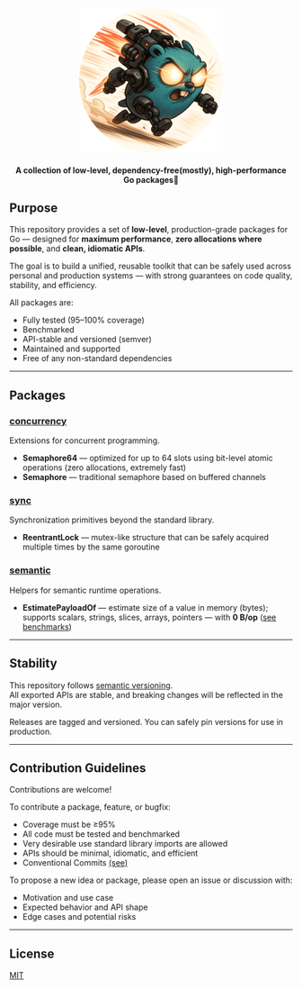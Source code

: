 <div align="center">
<img src=".github/assets/pkg_poster_round.png"  width="256" height="256" > 
<h4 align="center">A collection of low-level, dependency-free(mostly), high-performance Go packages🚀</h2>


</div>




## Purpose

This repository provides a set of **low-level**, production-grade packages for Go — designed for **maximum performance**, **zero allocations where possible**, and **clean, idiomatic APIs**.

The goal is to build a unified, reusable toolkit that can be safely used across personal and production systems — with strong guarantees on code quality, stability, and efficiency.

All packages are:

- Fully tested (95–100% coverage)
- Benchmarked
- API-stable and versioned (semver)
- Maintained and supported
- Free of any non-standard dependencies

---

## Packages

### [concurrency](./concurrency/README.md)

Extensions for concurrent programming.

- **Semaphore64** — optimized for up to 64 slots using bit-level atomic operations (zero allocations, extremely fast)
- **Semaphore** — traditional semaphore based on buffered channels

### [sync](./sync/README.md)

Synchronization primitives beyond the standard library.

- **ReentrantLock** — mutex-like structure that can be safely acquired multiple times by the same goroutine

### [semantic](./semantic/README.md)

Helpers for semantic runtime operations.

- **EstimatePayloadOf** — estimate size of a value in memory (bytes); supports scalars, strings, slices, arrays, pointers — with **0 B/op** ([see benchmarks](./semantic/estimate_payload_bench_out.txt))

---

## Stability

This repository follows [semantic versioning](https://semver.org/).  
All exported APIs are stable, and breaking changes will be reflected in the major version.

Releases are tagged and versioned. You can safely pin versions for use in production.

---

## Contribution Guidelines

Contributions are welcome!

To contribute a package, feature, or bugfix:

- Coverage must be ≥95%
- All code must be tested and benchmarked
- Very desirable use standard library imports are allowed
- APIs should be minimal, idiomatic, and efficient
- Conventional Commits [(see)](https://www.conventionalcommits.org/en/v1.0.0/)

To propose a new idea or package, please open an issue or discussion with:

- Motivation and use case
- Expected behavior and API shape
- Edge cases and potential risks

---

## License

[MIT](./LICENSE)
